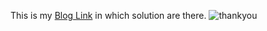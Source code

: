 This is my [Blog Link](https://devxblog.hashnode.dev/configmaps-and-secrets-in-kubernetes-best-practices) in which solution are there.
![thankyou](https://github.com/Simbaa815/90DaysOfDevOps/assets/112085387/069c4be5-2636-45a0-9183-a0b569275842)
